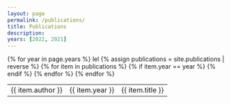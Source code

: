 ```yaml
---
layout: page
permalink: /publications/
title: Publications
description:
years: [2022, 2021]
---
```


<table>
{% for year in page.years %}
  lel
<!-- #### {{ year }} -->
  {% assign publications = site.publications | reverse %}
    {% for item in publications %}
      {% if item.year == year %}
        <tr class="noBorder">
          <td>{{ item.author }}</td>
          <td>{{ item.year }}</td>
          <td>{{ item.title  }}</td>
        </tr>
      {% endif %}
    {% endfor %}
{% endfor %}
</table>
